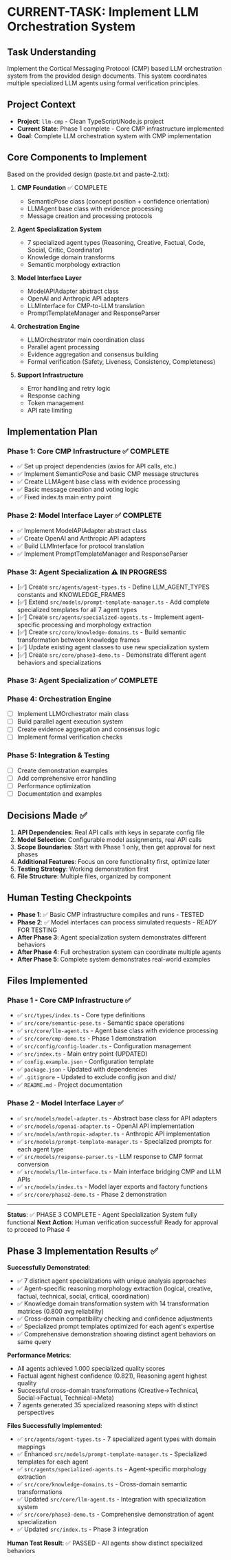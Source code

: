 # CURRENT-TASK: Implement LLM Orchestration System

## Task Understanding
Implement the Cortical Messaging Protocol (CMP) based LLM orchestration system from the provided design documents. This system coordinates multiple specialized LLM agents using formal verification principles.

## Project Context
- **Project**: `llm-cmp` - Clean TypeScript/Node.js project
- **Current State**: Phase 1 complete - Core CMP infrastructure implemented
- **Goal**: Complete LLM orchestration system with CMP implementation

## Core Components to Implement
Based on the provided design (paste.txt and paste-2.txt):

1. **CMP Foundation** ✅ COMPLETE
   - SemanticPose class (concept position + confidence orientation)
   - LLMAgent base class with evidence processing
   - Message creation and processing protocols

2. **Agent Specialization System**
   - 7 specialized agent types (Reasoning, Creative, Factual, Code, Social, Critic, Coordinator)
   - Knowledge domain transforms
   - Semantic morphology extraction

3. **Model Interface Layer**
   - ModelAPIAdapter abstract class
   - OpenAI and Anthropic API adapters
   - LLMInterface for CMP-to-LLM translation
   - PromptTemplateManager and ResponseParser

4. **Orchestration Engine**
   - LLMOrchestrator main coordination class
   - Parallel agent processing
   - Evidence aggregation and consensus building
   - Formal verification (Safety, Liveness, Consistency, Completeness)

5. **Support Infrastructure**
   - Error handling and retry logic
   - Response caching
   - Token management
   - API rate limiting

## Implementation Plan

### Phase 1: Core CMP Infrastructure ✅ COMPLETE
- ✅ Set up project dependencies (axios for API calls, etc.)
- ✅ Implement SemanticPose and basic CMP message structures
- ✅ Create LLMAgent base class with evidence processing
- ✅ Basic message creation and voting logic
- ✅ Fixed index.ts main entry point

### Phase 2: Model Interface Layer ✅ COMPLETE
- ✅ Implement ModelAPIAdapter abstract class
- ✅ Create OpenAI and Anthropic API adapters
- ✅ Build LLMInterface for protocol translation
- ✅ Implement PromptTemplateManager and ResponseParser

### Phase 3: Agent Specialization ⚠️ IN PROGRESS
- [✅] Create `src/agents/agent-types.ts` - Define LLM_AGENT_TYPES constants and KNOWLEDGE_FRAMES
- [✅] Extend `src/models/prompt-template-manager.ts` - Add complete specialized templates for all 7 agent types
- [✅] Create `src/agents/specialized-agents.ts` - Implement agent-specific processing and morphology extraction
- [✅] Create `src/core/knowledge-domains.ts` - Build semantic transformation between knowledge frames
- [✅] Update existing agent classes to use new specialization system
- [✅] Create `src/core/phase3-demo.ts` - Demonstrate different agent behaviors and specializations

### Phase 3: Agent Specialization ✅ COMPLETE

### Phase 4: Orchestration Engine
- [ ] Implement LLMOrchestrator main class
- [ ] Build parallel agent execution system
- [ ] Create evidence aggregation and consensus logic
- [ ] Implement formal verification checks

### Phase 5: Integration & Testing
- [ ] Create demonstration examples
- [ ] Add comprehensive error handling
- [ ] Performance optimization
- [ ] Documentation and examples

## Decisions Made ✅

1. **API Dependencies**: Real API calls with keys in separate config file
2. **Model Selection**: Configurable model assignments, real API calls
3. **Scope Boundaries**: Start with Phase 1 only, then get approval for next phases
4. **Additional Features**: Focus on core functionality first, optimize later
5. **Testing Strategy**: Working demonstration first
6. **File Structure**: Multiple files, organized by component

## Human Testing Checkpoints
- **Phase 1**: ✅ Basic CMP infrastructure compiles and runs - TESTED
- **Phase 2**: ✅ Model interfaces can process simulated requests - READY FOR TESTING
- **After Phase 3**: Agent specialization system demonstrates different behaviors
- **After Phase 4**: Full orchestration system can coordinate multiple agents
- **After Phase 5**: Complete system demonstrates real-world examples

## Files Implemented 

### Phase 1 - Core CMP Infrastructure ✅
- ✅ `src/types/index.ts` - Core type definitions
- ✅ `src/core/semantic-pose.ts` - Semantic space operations
- ✅ `src/core/llm-agent.ts` - Agent base class with evidence processing
- ✅ `src/core/cmp-demo.ts` - Phase 1 demonstration
- ✅ `src/config/config-loader.ts` - Configuration management
- ✅ `src/index.ts` - Main entry point (UPDATED)
- ✅ `config.example.json` - Configuration template
- ✅ `package.json` - Updated with dependencies
- ✅ `.gitignore` - Updated to exclude config.json and dist/
- ✅ `README.md` - Project documentation

### Phase 2 - Model Interface Layer ✅
- ✅ `src/models/model-adapter.ts` - Abstract base class for API adapters
- ✅ `src/models/openai-adapter.ts` - OpenAI API implementation
- ✅ `src/models/anthropic-adapter.ts` - Anthropic API implementation
- ✅ `src/models/prompt-template-manager.ts` - Specialized prompts for each agent type
- ✅ `src/models/response-parser.ts` - LLM response to CMP format conversion
- ✅ `src/models/llm-interface.ts` - Main interface bridging CMP and LLM APIs
- ✅ `src/models/index.ts` - Model layer exports and factory functions
- ✅ `src/core/phase2-demo.ts` - Phase 2 demonstration

---
**Status**: ✅ PHASE 3 COMPLETE - Agent Specialization System fully functional
**Next Action**: Human verification successful! Ready for approval to proceed to Phase 4

## Phase 3 Implementation Results ✅

**Successfully Demonstrated**:
- ✅ 7 distinct agent specializations with unique analysis approaches
- ✅ Agent-specific reasoning morphology extraction (logical, creative, factual, technical, social, critical, coordination)
- ✅ Knowledge domain transformation system with 14 transformation matrices (0.800 avg reliability)
- ✅ Cross-domain compatibility checking and confidence adjustments
- ✅ Specialized prompt templates optimized for each agent's expertise
- ✅ Comprehensive demonstration showing distinct agent behaviors on same query

**Performance Metrics**:
- All agents achieved 1.000 specialized quality scores
- Factual agent highest confidence (0.821), Reasoning agent highest quality
- Successful cross-domain transformations (Creative→Technical, Social→Factual, Technical→Meta)
- 7 agents generated 35 specialized reasoning steps with distinct perspectives

**Files Successfully Implemented**:
- ✅ `src/agents/agent-types.ts` - 7 specialized agent types with domain mappings  
- ✅ Enhanced `src/models/prompt-template-manager.ts` - Specialized templates for each agent
- ✅ `src/agents/specialized-agents.ts` - Agent-specific morphology extraction
- ✅ `src/core/knowledge-domains.ts` - Cross-domain semantic transformations
- ✅ Updated `src/core/llm-agent.ts` - Integration with specialization system
- ✅ `src/core/phase3-demo.ts` - Comprehensive demonstration of agent specialization
- ✅ Updated `src/index.ts` - Phase 3 integration

**Human Test Result**: ✅ PASSED - All agents show distinct specialized behaviors
